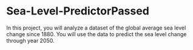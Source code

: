# Sea-Level-PredictorPassed
In this project, you will analyze a dataset of the global average sea level change since 1880. You will use the data to predict the sea level change through year 2050.
